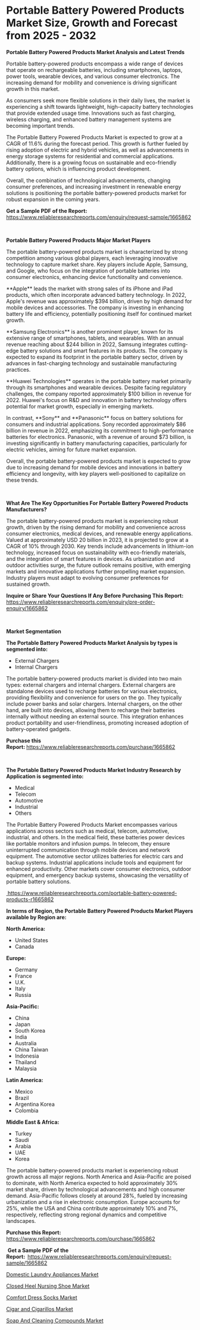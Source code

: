<p><h1>Portable Battery Powered Products Market Size, Growth and Forecast from 2025 - 2032</h1></p><p><strong>Portable Battery Powered Products Market Analysis and Latest Trends</strong></p>
<p><p>Portable battery-powered products encompass a wide range of devices that operate on rechargeable batteries, including smartphones, laptops, power tools, wearable devices, and various consumer electronics. The increasing demand for mobility and convenience is driving significant growth in this market. </p><p>As consumers seek more flexible solutions in their daily lives, the market is experiencing a shift towards lightweight, high-capacity battery technologies that provide extended usage time. Innovations such as fast charging, wireless charging, and enhanced battery management systems are becoming important trends. </p><p>The Portable Battery Powered Products Market is expected to grow at a CAGR of 11.6% during the forecast period. This growth is further fueled by rising adoption of electric and hybrid vehicles, as well as advancements in energy storage systems for residential and commercial applications. Additionally, there is a growing focus on sustainable and eco-friendly battery options, which is influencing product development. </p><p>Overall, the combination of technological advancements, changing consumer preferences, and increasing investment in renewable energy solutions is positioning the portable battery-powered products market for robust expansion in the coming years.</p></p>
<p><strong>Get a Sample PDF of the Report:&nbsp;</strong> <a href="https://www.reliableresearchreports.com/enquiry/request-sample/1665862?utm_campaign=31&utm_medium=2&utm_source=Github&utm_content=ia&utm_term=09022025&utm_id=portable-battery-powered-products">https://www.reliableresearchreports.com/enquiry/request-sample/1665862</a></p>
<p>&nbsp;</p>
<p><strong>Portable Battery Powered Products Major Market Players</strong></p>
<p><p>The portable battery-powered products market is characterized by strong competition among various global players, each leveraging innovative technology to capture market share. Key players include Apple, Samsung, and Google, who focus on the integration of portable batteries into consumer electronics, enhancing device functionality and convenience.</p><p>**Apple** leads the market with strong sales of its iPhone and iPad products, which often incorporate advanced battery technology. In 2022, Apple's revenue was approximately $394 billion, driven by high demand for mobile devices and accessories. The company is investing in enhancing battery life and efficiency, potentially positioning itself for continued market growth.</p><p>**Samsung Electronics** is another prominent player, known for its extensive range of smartphones, tablets, and wearables. With an annual revenue reaching about $244 billion in 2022, Samsung integrates cutting-edge battery solutions and smart features in its products. The company is expected to expand its footprint in the portable battery sector, driven by advances in fast-charging technology and sustainable manufacturing practices.</p><p>**Huawei Technologies** operates in the portable battery market primarily through its smartphones and wearable devices. Despite facing regulatory challenges, the company reported approximately $100 billion in revenue for 2022. Huawei's focus on R&D and innovation in battery technology offers potential for market growth, especially in emerging markets.</p><p>In contrast, **Sony** and **Panasonic** focus on battery solutions for consumers and industrial applications. Sony recorded approximately $86 billion in revenue in 2022, emphasizing its commitment to high-performance batteries for electronics. Panasonic, with a revenue of around $73 billion, is investing significantly in battery manufacturing capacities, particularly for electric vehicles, aiming for future market expansion.</p><p>Overall, the portable battery-powered products market is expected to grow due to increasing demand for mobile devices and innovations in battery efficiency and longevity, with key players well-positioned to capitalize on these trends.</p></p>
<p>&nbsp;</p>
<p><strong>What Are The Key Opportunities For Portable Battery Powered Products Manufacturers?</strong></p>
<p><p>The portable battery-powered products market is experiencing robust growth, driven by the rising demand for mobility and convenience across consumer electronics, medical devices, and renewable energy applications. Valued at approximately USD 20 billion in 2023, it is projected to grow at a CAGR of 10% through 2030. Key trends include advancements in lithium-ion technology, increased focus on sustainability with eco-friendly materials, and the integration of smart features in devices. As urbanization and outdoor activities surge, the future outlook remains positive, with emerging markets and innovative applications further propelling market expansion. Industry players must adapt to evolving consumer preferences for sustained growth.</p></p>
<p><strong>Inquire or Share Your Questions If Any Before Purchasing This Report:</strong> <a href="https://www.reliableresearchreports.com/enquiry/pre-order-enquiry/1665862?utm_campaign=31&utm_medium=2&utm_source=Github&utm_content=ia&utm_term=09022025&utm_id=portable-battery-powered-products">https://www.reliableresearchreports.com/enquiry/pre-order-enquiry/1665862</a></p>
<p>&nbsp;</p>
<p><strong>Market Segmentation</strong></p>
<p><strong>The Portable Battery Powered Products Market Analysis by types is segmented into:</strong></p>
<p><ul><li>External Chargers</li><li>Internal Chargers</li></ul></p>
<p><p>The portable battery-powered products market is divided into two main types: external chargers and internal chargers. External chargers are standalone devices used to recharge batteries for various electronics, providing flexibility and convenience for users on the go. They typically include power banks and solar chargers. Internal chargers, on the other hand, are built into devices, allowing them to recharge their batteries internally without needing an external source. This integration enhances product portability and user-friendliness, promoting increased adoption of battery-operated gadgets.</p></p>
<p><strong>Purchase this Report:&nbsp;</strong><a href="https://www.reliableresearchreports.com/purchase/1665862?utm_campaign=31&utm_medium=2&utm_source=Github&utm_content=ia&utm_term=09022025&utm_id=portable-battery-powered-products">https://www.reliableresearchreports.com/purchase/1665862</a></p>
<p>&nbsp;</p>
<p><strong>The Portable Battery Powered Products Market Industry Research by Application is segmented into:</strong></p>
<p><ul><li>Medical</li><li>Telecom</li><li>Automotive</li><li>Industrial</li><li>Others</li></ul></p>
<p><p>The Portable Battery Powered Products Market encompasses various applications across sectors such as medical, telecom, automotive, industrial, and others. In the medical field, these batteries power devices like portable monitors and infusion pumps. In telecom, they ensure uninterrupted communication through mobile devices and network equipment. The automotive sector utilizes batteries for electric cars and backup systems. Industrial applications include tools and equipment for enhanced productivity. Other markets cover consumer electronics, outdoor equipment, and emergency backup systems, showcasing the versatility of portable battery solutions.</p></p>
<p><a href="https://www.reliableresearchreports.com/portable-battery-powered-products-r1665862?utm_campaign=31&utm_medium=2&utm_source=Github&utm_content=ia&utm_term=09022025&utm_id=portable-battery-powered-products">&nbsp;https://www.reliableresearchreports.com/portable-battery-powered-products-r1665862</a></p>
<p><strong>In terms of Region, the Portable Battery Powered Products Market Players available by Region are:</strong></p>
<p>
    <p> <strong> North America: </strong>
        <ul>
            <li>United States</li>
            <li>Canada</li>
        </ul>
        </p> 
    <p> <strong> Europe: </strong>
        <ul>
            <li>Germany</li>
            <li>France</li>
            <li>U.K.</li>
            <li>Italy</li>
            <li>Russia</li>
        </ul>
        </p> 
    <p> <strong> Asia-Pacific: </strong>
        <ul>
            <li>China</li>
            <li>Japan</li>
            <li>South Korea</li>
            <li>India</li>
            <li>Australia</li>
            <li>China Taiwan</li>
            <li>Indonesia</li>
            <li>Thailand</li>
            <li>Malaysia</li>
        </ul>
        </p> 
    <p> <strong> Latin America: </strong>
        <ul>
            <li>Mexico</li>
            <li>Brazil</li>
            <li>Argentina Korea</li>
            <li>Colombia</li>
        </ul>
        </p> 
    <p> <strong> Middle East & Africa: </strong>
        <ul>
            <li>Turkey</li>
            <li>Saudi</li>
            <li>Arabia</li>
            <li>UAE</li>
            <li>Korea</li>
        </ul>
    </p>
    </p>
<p><p>The portable battery-powered products market is experiencing robust growth across all major regions. North America and Asia-Pacific are poised to dominate, with North America expected to hold approximately 30% market share, driven by technological advancements and high consumer demand. Asia-Pacific follows closely at around 28%, fueled by increasing urbanization and a rise in electronic consumption. Europe accounts for 25%, while the USA and China contribute approximately 10% and 7%, respectively, reflecting strong regional dynamics and competitive landscapes.</p></p>
<p><strong>Purchase this Report: </strong><a href="https://www.reliableresearchreports.com/purchase/1665862?utm_campaign=31&utm_medium=2&utm_source=Github&utm_content=ia&utm_term=09022025&utm_id=portable-battery-powered-products">https://www.reliableresearchreports.com/purchase/1665862</a></p>
<p>&nbsp;<strong>Get a Sample PDF of the Report:&nbsp;&nbsp;</strong><a href="https://www.reliableresearchreports.com/enquiry/request-sample/1665862?utm_campaign=31&utm_medium=2&utm_source=Github&utm_content=ia&utm_term=09022025&utm_id=portable-battery-powered-products">https://www.reliableresearchreports.com/enquiry/request-sample/1665862</a></p>
<p><strong></strong></p>
<p><p><a href="https://github.com/saeiddaemo/Market-Research-Report-List-1/blob/main/domestic-laundry-appliances-market.md?utm_campaign=31&utm_medium=2&utm_source=Github&utm_content=ia&utm_term=09022025&utm_id=portable-battery-powered-products">Domestic Laundry Appliances Market</a></p><p><a href="https://github.com/salodipura00/Market-Research-Report-List-1/blob/main/closed-heel-nursing-shoe-market.md?utm_campaign=31&utm_medium=2&utm_source=Github&utm_content=ia&utm_term=09022025&utm_id=portable-battery-powered-products">Closed Heel Nursing Shoe Market</a></p><p><a href="https://github.com/supicweg/Market-Research-Report-List-1/blob/main/comfort-dress-socks-market.md?utm_campaign=31&utm_medium=2&utm_source=Github&utm_content=ia&utm_term=09022025&utm_id=portable-battery-powered-products">Comfort Dress Socks Market</a></p><p><a href="https://github.com/howdlecirone/Market-Research-Report-List-1/blob/main/cigar-and-cigarillos-market.md?utm_campaign=31&utm_medium=2&utm_source=Github&utm_content=ia&utm_term=09022025&utm_id=portable-battery-powered-products">Cigar and Cigarillos Market</a></p><p><a href="https://github.com/shopovdjondo/Market-Research-Report-List-1/blob/main/soap-and-cleaning-compounds-market.md?utm_campaign=31&utm_medium=2&utm_source=Github&utm_content=ia&utm_term=09022025&utm_id=portable-battery-powered-products">Soap And Cleaning Compounds Market</a></p></p>